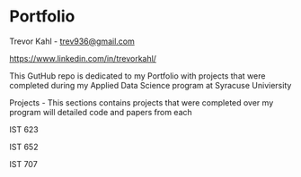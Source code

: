 # Portfolio

Trevor Kahl -  trev936@gmail.com

https://www.linkedin.com/in/trevorkahl/

This GutHub repo is dedicated to my Portfolio with projects that were completed during my Applied Data Science program at Syracuse Univiersity

Projects - This sections contains projects that were completed over my program  will detailed code and papers from each

IST 623
  
IST 652

IST 707
